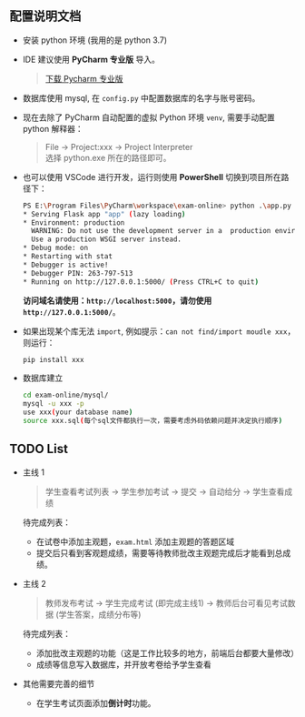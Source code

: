 ## 配置说明文档
+ 安装 python 环境 (我用的是 python 3.7)
+ IDE 建议使用 **PyCharm 专业版** 导入。

  > [下载 Pycharm 专业版](https://www.jetbrains.com/pycharm/download/#section=windows)
+ 数据库使用 mysql, 在 `config.py` 中配置数据库的名字与账号密码。

+ 现在去除了 PyCharm 自动配置的虚拟 Python 环境 `venv`, 需要手动配置 python 解释器：
  > File -> Project:xxx -> Project Interpreter   
  > 选择 python.exe 所在的路径即可。


+ 也可以使用 VSCode 进行开发，运行则使用 **PowerShell** 切换到项目所在路径下：
  ```bash
  PS E:\Program Files\PyCharm\workspace\exam-online> python .\app.py
  * Serving Flask app "app" (lazy loading)
  * Environment: production
    WARNING: Do not use the development server in a  production environment.
    Use a production WSGI server instead.
  * Debug mode: on
  * Restarting with stat
  * Debugger is active!
  * Debugger PIN: 263-797-513
  * Running on http://127.0.0.1:5000/ (Press CTRL+C to quit)
  ```
  **访问域名请使用：`http://localhost:5000`，请勿使用 `http://127.0.0.1:5000/`**。

+ 如果出现某个库无法 `import`, 例如提示：`can not find/import moudle xxx`，则运行：
  ```bash
  pip install xxx
  ```

+ 数据库建立

  ```bash
  cd exam-online/mysql/
  mysql -u xxx -p
  use xxx(your database name)
  source xxx.sql(每个sql文件都执行一次，需要考虑外码依赖问题并决定执行顺序)
  ```


## TODO List
- 主线 1
  > 学生查看考试列表 -> 学生参加考试 -> 提交 -> 自动给分 -> 学生查看成绩

  待完成列表：
  - 在试卷中添加主观题，`exam.html` 添加主观题的答题区域
  - 提交后只看到客观题成绩，需要等待教师批改主观题完成后才能看到总成绩。

- 主线 2 
  > 教师发布考试 -> 学生完成考试 (即完成主线1) -> 教师后台可看见考试数据 (学生答案，成绩分布等)

  待完成列表：
  - 添加批改主观题的功能（这是工作比较多的地方，前端后台都要大量修改）
  - 成绩等信息写入数据库，并开放考卷给予学生查看

- 其他需要完善的细节
  - 在学生考试页面添加**倒计时**功能。